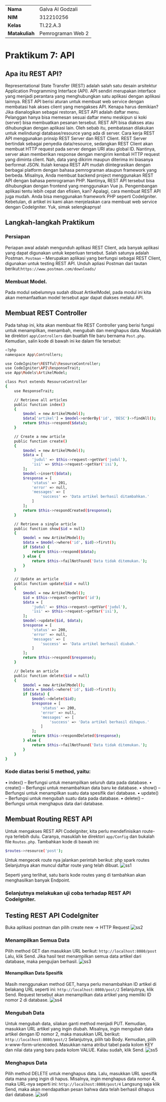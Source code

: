 |  | |
| ----------- | ----------- |
| <b> Nama     | Galva Al Godzali     |
| <b> NIM     | 312210256       |
| <b> Kelas   | TI.22.A.3        |
| <b> Matakuliah   | Pemrograman Web 2       |

# Praktikum 7: API
## Apa itu REST API?
Representational State Transfer (REST) adalah salah satu desain arsitektur Application Programming Interface (API). API sendiri merupakan interface yang menjadi perantara yang menghubungkan satu aplikasi dengan aplikasi lainnya. REST API berisi aturan untuk membuat web service dengan membatasi hak akses client yang mengakses API. Kenapa harus demikian? Jika dianalogikan sebagai restoran, REST API adalah daftar menu. Pelanggan hanya bisa memesan sesuai daftar menu meskipun si koki (server) bisa membuatkan pesanan tersebut.
REST API bisa diakses atau dihubungkan dengan aplikasi lain. Oleh sebab itu, pembatasan dilakukan untuk melindungi database/resource yang ada di server.
Cara kerja REST API menggunakan prinsip REST Server dan REST Client.
REST Server bertindak sebagai penyedia data/resource, sedangkan REST Client akan membuat HTTP request pada server dengan URI atau global ID. Nantinya, server akan memberikan response dengan mengirim kembali HTTP request yang diminta client. Nah, data yang dikirim maupun diterima ini biasanya berformat JSON. Itulah kenapa REST API mudah diintegrasikan dengan berbagai platform dengan bahasa pemrograman ataupun framework yang berbeda. Misalnya, Anda membuat backend project menggunakan REST API dengan bahasa pemrograman PHP. Nantinya, REST API tersebut bisa dihubungkan dengan frontend yang menggunakan Vue js.
Pengembangan aplikasi tentu lebih cepat dan efisien, kan? Apalagi, cara membuat REST
API juga mudah. Anda bisa menggunakan framework PHP seperti CodeIgniter.
Kebetulan, di artikel ini kami akan menjelaskan cara membuat web service dengan CodeIgniter. Yuk, simak selengkapnya!
## Langkah-langkah Praktikum
### Persiapan
Periapan awal adalah mengunduh aplikasi REST Client, ada banyak aplikasi yang dapat digunakan untuk keperluan tersebut. Salah satunya adalah Postman. ```Postman``` – Merupakan aplikasi yang berfungsi sebagai REST Client, digunakan untuk testing REST API. Unduh apliasi Postman dari tautan berikut:```https://www.postman.com/downloads/```
### Membuat Model.
Pada modul sebelumnya sudah dibuat ArtikelModel, pada modul ini kita akan memanfaatkan model tersebut agar dapat diakses melalui API.
## Membuat REST Controller
Pada tahap ini, kita akan membuat file REST Controller yang berisi fungsi untuk menampilkan, menambah, mengubah dan menghapus data. Masuklah ke direktori ```app\Controllers``` dan buatlah file baru bernama ```Post.php```. Kemudian, salin kode di bawah ini ke dalam file tersebut:
```bash
<?php
namespace App\Controllers;

use CodeIgniter\RESTful\ResourceController;
use CodeIgniter\API\ResponseTrait;
use App\Models\ArtikelModel;

class Post extends ResourceController
{
    use ResponseTrait;

    // Retrieve all articles
    public function index()
    {
        $model = new ArtikelModel();
        $data['artikel'] = $model->orderBy('id', 'DESC')->findAll();
        return $this->respond($data);
    }

    // Create a new article
    public function create()
    {
        $model = new ArtikelModel();
        $data = [
            'judul' => $this->request->getVar('judul'),
            'isi' => $this->request->getVar('isi'),
        ];
        $model->insert($data);
        $response = [
            'status' => 201,
            'error' => null,
            'messages' => [
                'success' => 'Data artikel berhasil ditambahkan.'
            ]
        ];
        return $this->respondCreated($response);
    }

    // Retrieve a single article
    public function show($id = null)
    {
        $model = new ArtikelModel();
        $data = $model->where('id', $id)->first();
        if ($data) {
            return $this->respond($data);
        } else {
            return $this->failNotFound('Data tidak ditemukan.');
        }
    }

    // Update an article
    public function update($id = null)
    {
        $model = new ArtikelModel();
        $id = $this->request->getVar('id');
        $data = [
            'judul' => $this->request->getVar('judul'),
            'isi' => $this->request->getVar('isi'),
        ];
        $model->update($id, $data);
        $response = [
            'status' => 200,
            'error' => null,
            'messages' => [
                'success' => 'Data artikel berhasil diubah.'
            ]
        ];
        return $this->respond($response);
    }

    // Delete an article
    public function delete($id = null)
    {
        $model = new ArtikelModel();
        $data = $model->where('id', $id)->first();
        if ($data) {
            $model->delete($id);
            $response = [
                'status' => 200,
                'error' => null,
                'messages' => [
                    'success' => 'Data artikel berhasil dihapus.'
                ]
            ];
            return $this->respondDeleted($response);
        } else {
            return $this->failNotFound('Data tidak ditemukan.');
        }
    }
}
```
### Kode diatas berisi 5 method, yaitu:
• index() – Berfungsi untuk menampilkan seluruh data pada database.
• create() – Berfungsi untuk menambahkan data baru ke database.
• show() – Berfungsi untuk menampilkan suatu data spesifik dari database.
• update() – Berfungsi untuk mengubah suatu data pada database.
• delete() – Berfungsi untuk menghapus data dari database.
## Membuat Routing REST API
Untuk mengakses REST API CodeIgniter, kita perlu mendefinisikan route-nya terlebih dulu. Caranya, masuklah ke direktori ```app/Config``` dan bukalah file ```Routes.php```. Tambahkan kode di bawah ini:
```bash
$routes->resource('post');
```
Untuk mengecek route nya jalankan perintah berikut:
php spark routes
Selanjutnya akan muncul daftar route yang telah dibuat.
![ss1](https://github.com/galvaal/Tugas_Pertemuan_8/assets/115516730/2ef1d4b7-0a83-4bda-b479-7454320b5e87)

Seperti yang terlihat, satu baris kode routes yang di tambahkan akan menghasilkan banyak
Endpoint.
### Selanjutnya melakukan uji coba terhadap REST API CodeIgniter.
## Testing REST API CodeIgniter
Buka aplikasi postman dan pilih create new → HTTP Request
![ss2](https://github.com/galvaal/Tugas_Pertemuan_8/assets/115516730/5a8203c4-f283-4994-a38a-41726fbbf8a3)

### Menampilkan Semua Data
Pilih method GET dan masukkan URL berikut: ```http://localhost:8080/post```
Lalu, klik Send. Jika hasil test menampilkan semua data artikel dari database, maka pengujian
berhasil.
![ss3](https://github.com/galvaal/Tugas_Pertemuan_8/assets/115516730/4b9005d0-0133-4bd9-abc2-f5d01b809aa5)

#### Menampilkan Data Spesifik
Masih menggunakan method GET, hanya perlu menambahkan ID artikel di belakang URL
seperti ini: ```http://localhost:8080/post/2```
Selanjutnya, klik Send. Request tersebut akan menampilkan data artikel yang memiliki ID
nomor 2 di database.
![ss4](https://github.com/galvaal/Tugas_Pertemuan_8/assets/115516730/ed776ebf-a5fc-4560-860b-1e2ecb313f63)

### Mengubah Data
Untuk mengubah data, silakan ganti method menjadi PUT. Kemudian, masukkan URL artikel
yang ingin diubah. Misalnya, ingin mengubah data artikel dengan ID nomor 2, maka masukkan
URL berikut: ```http://localhost:8080/post/2```
Selanjutnya, pilih tab Body. Kemudian, pilih x-www-form-uriencoded. Masukkan nama
atribut tabel pada kolom KEY dan nilai data yang baru pada kolom VALUE. Kalau sudah,
klik Send.
![ss5](https://github.com/galvaal/Tugas_Pertemuan_8/assets/115516730/9ebfce79-0e6e-45d9-9902-69cb2a070797)

### Menghapus Data
Pilih method DELETE untuk menghapus data. Lalu, masukkan URL spesifik data mana yang
ingin di hapus. Misalnya, ingin menghapus data nomor 4, maka URL-nya seperti ini: ```http://localhost:8080/post/4```
Langsung saja klik Send, maka akan mendapatkan pesan bahwa data telah berhasil dihapus dari
database.
![ss6](https://github.com/galvaal/Tugas_Pertemuan_8/assets/115516730/a0b67e99-8690-43b6-8299-75ab502ed0d9)
